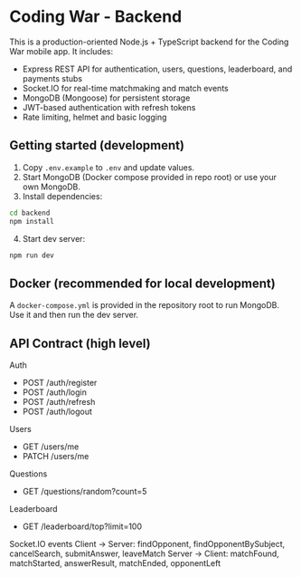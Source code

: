 Coding War - Backend
=====================

This is a production-oriented Node.js + TypeScript backend for the Coding War mobile app. It includes:

- Express REST API for authentication, users, questions, leaderboard, and payments stubs
- Socket.IO for real-time matchmaking and match events
- MongoDB (Mongoose) for persistent storage
- JWT-based authentication with refresh tokens
- Rate limiting, helmet and basic logging

Getting started (development)
-----------------------------

1. Copy `.env.example` to `.env` and update values.
2. Start MongoDB (Docker compose provided in repo root) or use your own MongoDB.
3. Install dependencies:

```bash
cd backend
npm install
```

4. Start dev server:

```bash
npm run dev
```

Docker (recommended for local development)
-----------------------------------------

A `docker-compose.yml` is provided in the repository root to run MongoDB. Use it and then run the dev server.

API Contract (high level)
-------------------------

Auth
- POST /auth/register
- POST /auth/login
- POST /auth/refresh
- POST /auth/logout

Users
- GET /users/me
- PATCH /users/me

Questions
- GET /questions/random?count=5

Leaderboard
- GET /leaderboard/top?limit=100

Socket.IO events
Client -> Server: findOpponent, findOpponentBySubject, cancelSearch, submitAnswer, leaveMatch
Server -> Client: matchFound, matchStarted, answerResult, matchEnded, opponentLeft
